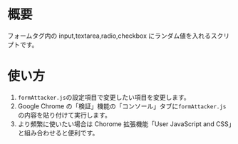 # 概要

フォームタグ内の input,textarea,radio,checkbox にランダム値を入れるスクリプトです。

# 使い方

1. `formAttacker.js`の設定項目で変更したい項目を変更します。
2. Google Chrome の「検証」機能の「コンソール」タブに`formAttacker.js`の内容を貼り付けて実行します。
3. より頻繁に使いたい場合は Chorome 拡張機能「User JavaScript and CSS」と組み合わせると便利です。
